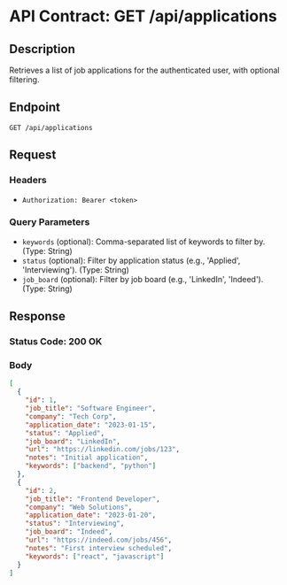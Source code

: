 # API Contract: GET /api/applications

## Description
Retrieves a list of job applications for the authenticated user, with optional filtering.

## Endpoint
`GET /api/applications`

## Request
### Headers
- `Authorization: Bearer <token>`

### Query Parameters
- `keywords` (optional): Comma-separated list of keywords to filter by. (Type: String)
- `status` (optional): Filter by application status (e.g., 'Applied', 'Interviewing'). (Type: String)
- `job_board` (optional): Filter by job board (e.g., 'LinkedIn', 'Indeed'). (Type: String)

## Response
### Status Code: 200 OK
### Body
```json
[
  {
    "id": 1,
    "job_title": "Software Engineer",
    "company": "Tech Corp",
    "application_date": "2023-01-15",
    "status": "Applied",
    "job_board": "LinkedIn",
    "url": "https://linkedin.com/jobs/123",
    "notes": "Initial application",
    "keywords": ["backend", "python"]
  },
  {
    "id": 2,
    "job_title": "Frontend Developer",
    "company": "Web Solutions",
    "application_date": "2023-01-20",
    "status": "Interviewing",
    "job_board": "Indeed",
    "url": "https://indeed.com/jobs/456",
    "notes": "First interview scheduled",
    "keywords": ["react", "javascript"]
  }
]